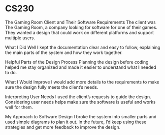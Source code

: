 # CS230

The Gaming Room Client and Their Software Requirements
The client was The Gaming Room, a company looking for software for one of their games. They wanted a design that could work on different platforms and support multiple users.

What I Did Well
I kept the documentation clear and easy to follow, explaining the main parts of the system and how they work together.

Helpful Parts of the Design Process
Planning the design before coding helped me stay organized and made it easier to understand what I needed to do.

What I Would Improve
I would add more details to the requirements to make sure the design fully meets the client’s needs.

Interpreting User Needs
I used the client’s requests to guide the design. Considering user needs helps make sure the software is useful and works well for them.

My Approach to Software Design
I broke the system into smaller parts and used simple diagrams to plan it out. In the future, I’d keep using these strategies and get more feedback to improve the design.
